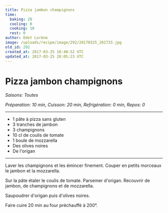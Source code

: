 ```yaml
---
title: Pizza jambon champignons
time:
  baking: 20
  cooling: 0
  cooking: 10
  rest: 0
author: Odet Lorène
image: /uploads/recipe/image/292/20170325_201733.jpg
old_id: 292
created_at: 2017-03-25 18:40:52 UTC
updated_at: 2017-03-25 20:05:23 UTC
---
```


# Pizza jambon champignons



*Saisons: Toutes*

*Préparation: 10 min, Cuisson: 20 min, Refrigération: 0 min, Repos: 0*

---

- 1 pâte à pizza sans gluten
- 3 tranches de jambon
- 3 champignons 
- 10 cl de coulis de tomate
- 1 boule de mozzarella
- Des olives noires
- De l'origan

---

Laver les champignons et les émincer finement. Couper en petits morceaux le jambon et la mozzarella.

Sur la pâte étaler le coulis de tomate. Parsemer d'origan. Recouvrir de jambon, de champignons et de mozzarella.

Saupoudrer d'origan puis d'olives noires.

Faire cuire 20 min au four préchauffé à 200°.
